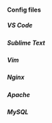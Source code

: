 #### Config files

##### VS Code

##### Sublime Text

##### Vim

##### Nginx

##### Apache

##### MySQL
